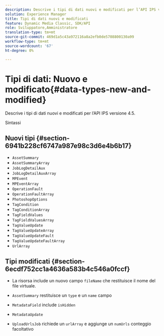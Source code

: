 ```yaml
---
description: Descrive i tipi di dati nuovi e modificati per l’API IPS versione 4.5.
solution: Experience Manager
title: Tipi di dati nuovi e modificati
feature: Dynamic Media Classic, SDK/API
role: Sviluppatore,Amministratore
translation-type: tm+mt
source-git-commit: 469d1a5c43a972116a8a2efb0de5708800130a99
workflow-type: tm+mt
source-wordcount: '67'
ht-degree: 0%

---
```



# Tipi di dati: Nuovo e modificato{#data-types-new-and-modified}

Descrive i tipi di dati nuovi e modificati per l’API IPS versione 4.5.

Sintassi

## Nuovi tipi {#section-6941b228cf6747a987e98c3d6e4b6b17}

* `AssetSummary`
* `AssetSummaryArray`
* `JobLogDetailAux`
* `JobLogDetailAuxArray`
* `MPEvent`
* `MPEventArray`
* `OperationFault`
* `OperationFaultArray`
* `PhotoshopOptions`
* `TagCondition`
* `TagConditionArray`
* `TagFieldValues`
* `TagFieldValuesArray`
* `TagValueUpdate`
* `TagValueUpdateArray`
* `TagValueUpdateFault`
* `TagValueUpdateFaultArray`
* `UrlArray`

## Tipi modificati {#section-6ecdf752cc1a4636a583b4c546a0fccf}

* La risorsa include un nuovo campo `fileName` che restituisce il nome del file virtuale.
* `AssetSummary` restituisce un  `type` e un  `name` campo

* `MetadataField` include  `isHidden`

* `MetadataUpdate`
* `UploadUrlsJob` richiede un  `urlArray` e aggiunge un  `numUrls` conteggio facoltativo

